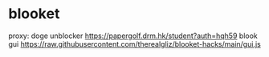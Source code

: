 # blooket

proxy: doge unblocker
https://papergolf.drm.hk/student?auth=hqh59
blook gui
https://raw.githubusercontent.com/therealgliz/blooket-hacks/main/gui.js
